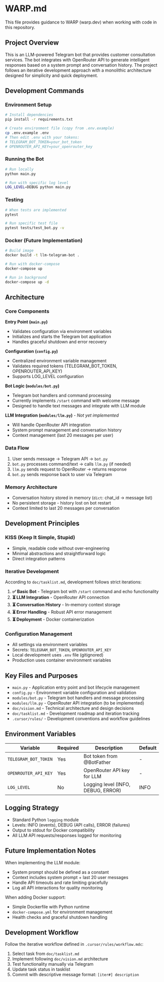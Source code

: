 # WARP.md

This file provides guidance to WARP (warp.dev) when working with code in this repository.

## Project Overview

This is an LLM-powered Telegram bot that provides customer consultation services. The bot integrates with OpenRouter API to generate intelligent responses based on a system prompt and conversation history. The project follows an iterative development approach with a monolithic architecture designed for simplicity and quick deployment.

## Development Commands

### Environment Setup
```bash
# Install dependencies
pip install -r requirements.txt

# Create environment file (copy from .env.example)
cp .env.example .env
# Then edit .env with your tokens:
# TELEGRAM_BOT_TOKEN=your_bot_token
# OPENROUTER_API_KEY=your_openrouter_key
```

### Running the Bot
```bash
# Run locally
python main.py

# Run with specific log level
LOG_LEVEL=DEBUG python main.py
```

### Testing
```bash
# When tests are implemented
pytest

# Run specific test file
pytest tests/test_bot.py -v
```

### Docker (Future Implementation)
```bash
# Build image
docker build -t llm-telegram-bot .

# Run with docker-compose
docker-compose up

# Run in background
docker-compose up -d
```

## Architecture

### Core Components

**Entry Point (`main.py`)**
- Validates configuration via environment variables
- Initializes and starts the Telegram bot application
- Handles graceful shutdown and error recovery

**Configuration (`config.py`)**
- Centralized environment variable management
- Validates required tokens (TELEGRAM_BOT_TOKEN, OPENROUTER_API_KEY)
- Supports LOG_LEVEL configuration

**Bot Logic (`modules/bot.py`)**
- Telegram bot handlers and command processing
- Currently implements `/start` command with welcome message
- Designed to handle text messages and integrate with LLM module

**LLM Integration (`modules/llm.py`)** - *Not yet implemented*
- Will handle OpenRouter API integration
- System prompt management and conversation history
- Context management (last 20 messages per user)

### Data Flow
1. User sends message → Telegram API → `bot.py`
2. `bot.py` processes command/text → calls `llm.py` (if needed)
3. `llm.py` sends request to OpenRouter → returns response
4. `bot.py` sends response back to user via Telegram

### Memory Architecture
- Conversation history stored in memory (`dict`: chat_id → message list)
- No persistent storage - history lost on bot restart
- Context limited to last 20 messages per conversation

## Development Principles

### KISS (Keep It Simple, Stupid)
- Simple, readable code without over-engineering
- Minimal abstractions and straightforward logic
- Direct integration patterns

### Iterative Development
According to `doc/tasklist.md`, development follows strict iterations:

1. **✅ Basic Bot** - Telegram bot with `/start` command and echo functionality
2. **⏳ LLM Integration** - OpenRouter API connection
3. **⏳ Conversation History** - In-memory context storage
4. **⏳ Error Handling** - Robust API error management
5. **⏳ Deployment** - Docker containerization

### Configuration Management
- All settings via environment variables
- Secrets: `TELEGRAM_BOT_TOKEN`, `OPENROUTER_API_KEY`
- Local development uses `.env` file (gitignored)
- Production uses container environment variables

## Key Files and Purposes

- `main.py` - Application entry point and bot lifecycle management
- `config.py` - Environment variable configuration and validation
- `modules/bot.py` - Telegram bot handlers and message processing
- `modules/llm.py` - OpenRouter API integration (to be implemented)
- `doc/vision.md` - Technical architecture and design decisions
- `doc/tasklist.md` - Development roadmap and iteration tracking
- `.cursor/rules/` - Development conventions and workflow guidelines

## Environment Variables

| Variable | Required | Description | Default |
|----------|----------|-------------|---------|
| `TELEGRAM_BOT_TOKEN` | Yes | Bot token from @BotFather | - |
| `OPENROUTER_API_KEY` | Yes | OpenRouter API key for LLM | - |
| `LOG_LEVEL` | No | Logging level (INFO, DEBUG, ERROR) | INFO |

## Logging Strategy

- Standard Python `logging` module
- Levels: INFO (events), DEBUG (API calls), ERROR (failures)
- Output to stdout for Docker compatibility
- All LLM API requests/responses logged for monitoring

## Future Implementation Notes

When implementing the LLM module:
- System prompt should be defined as a constant
- Context includes system prompt + last 20 user messages
- Handle API timeouts and rate limiting gracefully
- Log all API interactions for quality monitoring

When adding Docker support:
- Simple Dockerfile with Python runtime
- `docker-compose.yml` for environment management
- Health checks and graceful shutdown handling

## Development Workflow

Follow the iterative workflow defined in `.cursor/rules/workflow.mdc`:
1. Select task from `doc/tasklist.md`
2. Implement following `doc/vision.md` architecture
3. Test functionality manually via Telegram
4. Update task status in tasklist
5. Commit with descriptive message format: `[iter#] description`
